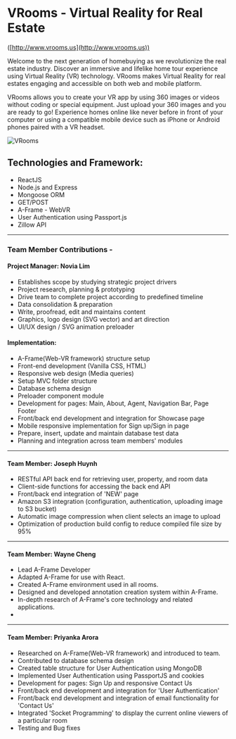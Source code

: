 # VRooms - Virtual Reality for Real Estate
([http://www.vrooms.us](http://www.vrooms.us))

Welcome to the next generation of homebuying as we revolutionize the real estate industry. Discover an immersive and lifelike home tour experience using Virtual Reality (VR) technology. VRooms makes Virtual Reality for real estates engaging and accessible on both web and mobile platform. 

VRooms allows you to create your VR app by using 360 images or videos without coding or special equipment. Just upload your 360 images and you are ready to go!  Experience homes online like never before in front of your computer or using a compatible mobile device such as iPhone or Android phones paired with a VR headset.


![VRooms](https://i.imgur.com/axi7zpe.jpg)

##  Technologies and Framework:
* ReactJS
* Node.js and Express
* Mongoose ORM
* GET/POST 
* A-Frame - WebVR
* User Authentication using Passport.js
* Zillow API

- - -

### Team Member Contributions - 

#### Project Manager: Novia Lim

* Establishes scope by studying strategic project drivers
* Project research, planning & prototyping
* Drive team to complete project according to predefined timeline 
* Data consolidation & preparation
* Write, proofread, edit and maintains content
* Graphics, logo design (SVG vector) and art direction
* UI/UX design / SVG animation preloader

#### Implementation:

* A-Frame(Web-VR framework) structure setup
* Front-end development (Vanilla CSS, HTML)
* Responsive web design (Media queries)
* Setup MVC folder structure
* Database schema design
* Preloader component module
* Development for pages: Main, About, Agent, Navigation Bar, Page Footer
* Front/back end development and integration for Showcase page
* Mobile responsive implementation for Sign up/Sign in page
* Prepare, insert, update and maintain database test data
* Planning and integration across team members' modules

- - -

#### Team Member: Joseph Huynh

* RESTful API back end for retrieving user, property, and room data
* Client-side functions for accessing the back end API
* Front/back end integration of 'NEW' page 
* Amazon S3 integration (configuration, authentication, uploading image to S3 bucket)
* Automatic image compression when client selects an image to upload
* Optimization of production build config to reduce compiled file size by 95%

- - -

#### Team Member: Wayne Cheng

* Lead A-Frame Developer
* Adapted A-Frame for use with React.
* Created A-Frame environment used in all rooms.
* Designed and developed annotation creation system within A-Frame.
* In-depth research of A-Frame's core technology and related applications.
* 

- - -

#### Team Member: Priyanka Arora
* Researched on A-Frame(Web-VR framework) and introduced to team.
* Contributed to database schema design
* Created table structure for User Authentication using MongoDB
* Implemented User Authentication using PassportJS and cookies
* Development for pages: Sign Up and responsive Contact Us
* Front/back end development and integration for 'User Authentication'
* Front/back end development and integration of email functionality for 'Contact Us'  
* Integrated 'Socket Programming' to display the current online viewers of a particular room 
* Testing and Bug fixes
